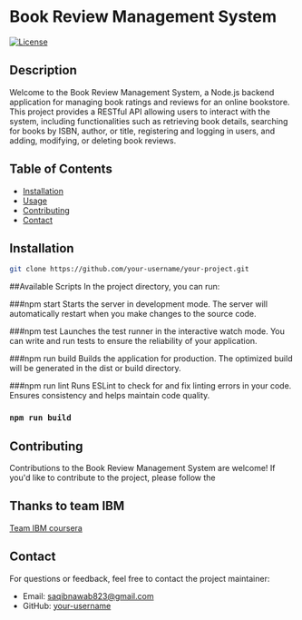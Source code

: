 # Book Review Management System

[![License](https://img.shields.io/badge/License-MIT-blue.svg)](LICENSE)

## Description

Welcome to the Book Review Management System, a Node.js backend application for managing book ratings and reviews for an online bookstore. This project provides a RESTful API allowing users to interact with the system, including functionalities such as retrieving book details, searching for books by ISBN, author, or title, registering and logging in users, and adding, modifying, or deleting book reviews.

## Table of Contents

- [Installation](#installation)
- [Usage](#usage)
- [Contributing](#contributing)
- [Contact](#contact)

## Installation

```bash
git clone https://github.com/your-username/your-project.git
```
##Available Scripts
In the project directory, you can run:

###npm start
Starts the server in development mode.
The server will automatically restart when you make changes to the source code.

###npm test
Launches the test runner in the interactive watch mode.
You can write and run tests to ensure the reliability of your application.

###npm run build
Builds the application for production.
The optimized build will be generated in the dist or build directory.

###npm run lint
Runs ESLint to check for and fix linting errors in your code.
Ensures consistency and helps maintain code quality.
### `npm run build`

## Contributing

Contributions to the Book Review Management System are welcome! If you'd like to contribute to the project, please follow the

## Thanks to team IBM


[Team IBM coursera](https://example.com](https://www.coursera.org/professional-certificates/ai-engineer?&utm_medium=sem&utm_source=gg&utm_campaign=b2c_emea_ai-engineer_ibm_ftcof_professional-certificates_arte_feb_24_dr_geo-multi_sem_rsa_gads_lg-all&campaignid=21008477015&adgroupid=153939068330&device=c&keyword=coursera%20ibm%20ai%20engineering&matchtype=p&network=g&devicemodel=&adposition=&creativeid=690318779484&hide_mobile_promo&gad_source=1&gclid=CjwKCAiA8sauBhB3EiwAruTRJtdr6KFwTNOSdIGQr9dOZRDeaG721to4FBLYKkj8AfU0yzUtdiEYFhoCJR4QAvD_BwE)https://www.coursera.org/professional-certificates/ai-engineer?&utm_medium=sem&utm_source=gg&utm_campaign=b2c_emea_ai-engineer_ibm_ftcof_professional-certificates_arte_feb_24_dr_geo-multi_sem_rsa_gads_lg-all&campaignid=21008477015&adgroupid=153939068330&device=c&keyword=coursera%20ibm%20ai%20engineering&matchtype=p&network=g&devicemodel=&adposition=&creativeid=690318779484&hide_mobile_promo&gad_source=1&gclid=CjwKCAiA8sauBhB3EiwAruTRJtdr6KFwTNOSdIGQr9dOZRDeaG721to4FBLYKkj8AfU0yzUtdiEYFhoCJR4QAvD_BwE)


## Contact

For questions or feedback, feel free to contact the project maintainer:

- Email: saqibnawab823@gmail.com
- GitHub: [your-username]([https://github.com/your-username](https://github.com/Saqib-nawab)https://github.com/Saqib-nawab)
